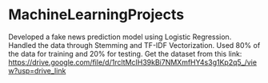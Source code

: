 # MachineLearningProjects
Developed a fake news prediction model using Logistic Regression.
Handled the data through Stemming and TF-IDF Vectorization.
Used 80% of the data for training and 20% for testing.
Get the dataset from this link: https://drive.google.com/file/d/1rcltMcIH39kBi7NMXmfHY4s3g1Kp2q5_/view?usp=drive_link
